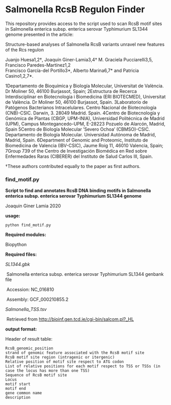 # Salmonella RcsB Regulon Finder

This repository provides access to the script used to scan RcsB motif sites in Salmonella enterica subsp. enterica serovar Typhimurium SL1344 genome 
presented in the article:

Structure-based analyses of Salmonella RcsB variants unravel new features of the Rcs regulon

Juanjo Huesa1,2†, Joaquín Giner-Lamia3,4† M. Graciela Pucciarelli3,5, Francisco Paredes-Martínez1,2  
Francisco García-del Portillo3*, Alberto Marina6,7* and Patricia Casino1,2,7*.

1Departamento de Bioquímica y Biología Molecular, Universitat de València. Dr Moliner 50, 46100 Burjassot, Spain; 
2Estructura de Recerca Interdisciplinar en Biotecnologia i Biomedicina (ERI BIOTECMED), Universitat de València. Dr Moliner 50, 46100 Burjassot, Spain. 
3Laboratorio de Patógenos Bacterianos Intracelulares. Centro Nacional de Biotecnología (CNB)-CSIC. Darwin, 3. 28049 Madrid. Spain.
4Centro de Biotecnología y Genómica de Plantas (CBGP, UPM-INIA), Universidad Politécnica de Madrid (UPM), Campus Montegancedo-UPM, E-28223 Pozuelo de Alarcón, Madrid, Spain
5Centro de Biología Molecular ’Severo Ochoa’ (CBMSO)-CSIC. Departamento de Biología Molecular. Universidad Autónoma de Madrid, Madrid, Spain.
6Department of Genomic and Proteomic, Instituto de Biomedicina de Valencia (IBV-CSIC), Jaume Roig 11, 46010 Valencia, Spain; 
7Group 739 of the Centro de Investigación Biomédica en Red sobre Enfermedades Raras (CIBERER) del Instituto de Salud Carlos III, Spain.

†These authors contributed equally to the paper as first authors.



### find_motif.py

**Script to find and annotates RcsB DNA binding motifs in Salmonella enterica subsp. enterica serovar Typhimurium SL1344 genome**

Joaquin Giner Lamia 2020

**usage:**

`python find_motif.py`

**Required modules:**

Biopython



**Required files:**

*SL1344.gbk*   

​	Salmonella enterica subsp. enterica serovar Typhimurium SL1344 genbank file

​	Accession: NC_016810

​	Assembly: GCF_000210855.2

*Salmonella_TSS.tsv*

​	Retrieved from http://bioinf.gen.tcd.ie/cgi-bin/salcom.pl?_HL



**output format:**

Header of result table:

	RcsB_genomic_position
	strand of genomic feature associated with the RcsB motif site
	RcsB motif site region (intragenic or itergenic)
	Relative position of motif site respect to ATG codon
	List of relative positions for each motif respect to TSS or TSSs (in case the locus has more than one TSS) 
	Sequence of RcsB motif site
	Locus
	motif start
	motif end
	gene common name
	description
